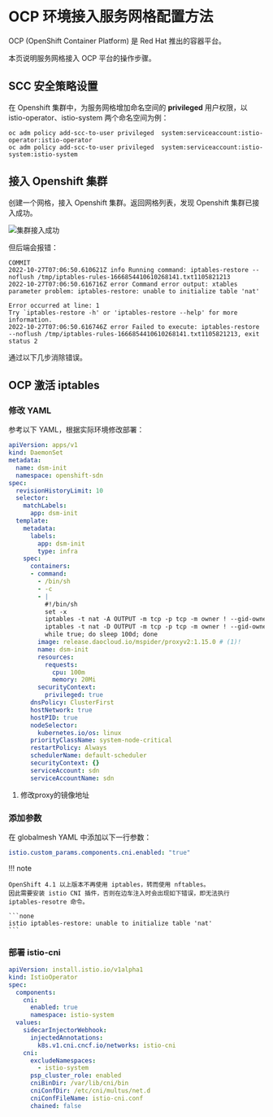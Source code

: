 # OCP 环境接入服务网格配置方法

OCP (OpenShift Container Platform) 是 Red Hat 推出的容器平台。

本页说明服务网格接入 OCP 平台的操作步骤。

## SCC 安全策略设置

在 Openshift 集群中，为服务网格增加命名空间的 __privileged__ 用户权限，以 istio-operator、istio-system 两个命名空间为例：

```shell
oc adm policy add-scc-to-user privileged  system:serviceaccount:istio-operator:istio-operator
oc adm policy add-scc-to-user privileged  system:serviceaccount:istio-system:istio-system
```

## 接入 Openshift 集群

创建一个网格，接入 Openshift 集群。返回网格列表，发现 Openshift 集群已接入成功。

![集群接入成功](https://docs.daocloud.io/daocloud-docs-images/docs/mspider/test/images/ocp01.png)

但后端会报错：

```none
COMMIT
2022-10-27T07:06:50.610621Z info Running command: iptables-restore --noflush /tmp/iptables-rules-1666854410610268141.txt1105821213
2022-10-27T07:06:50.616716Z error Command error output: xtables parameter problem: iptables-restore: unable to initialize table 'nat'

Error occurred at line: 1
Try `iptables-restore -h' or 'iptables-restore --help' for more information.
2022-10-27T07:06:50.616746Z error Failed to execute: iptables-restore --noflush /tmp/iptables-rules-1666854410610268141.txt1105821213, exit status 2
```

通过以下几步消除错误。

## OCP 激活 iptables

### 修改 YAML

参考以下 YAML，根据实际环境修改部署：

```yaml
apiVersion: apps/v1
kind: DaemonSet
metadata:
  name: dsm-init
  namespace: openshift-sdn
spec:
  revisionHistoryLimit: 10
  selector:
    matchLabels:
      app: dsm-init
  template:
    metadata:
      labels:
        app: dsm-init
        type: infra
    spec:
      containers:
      - command:
        - /bin/sh
        - -c
        - |
          #!/bin/sh
          set -x
          iptables -t nat -A OUTPUT -m tcp -p tcp -m owner ! --gid-owner 1337 -j REDIRECT --to-ports 15006
          iptables -t nat -D OUTPUT -m tcp -p tcp -m owner ! --gid-owner 1337 -j REDIRECT --to-ports 15006
          while true; do sleep 100d; done
        image: release.daocloud.io/mspider/proxyv2:1.15.0 # (1)!
        name: dsm-init
        resources:
          requests:
            cpu: 100m
            memory: 20Mi
        securityContext:
          privileged: true
      dnsPolicy: ClusterFirst
      hostNetwork: true
      hostPID: true
      nodeSelector:
        kubernetes.io/os: linux
      priorityClassName: system-node-critical
      restartPolicy: Always
      schedulerName: default-scheduler
      securityContext: {}
      serviceAccount: sdn
      serviceAccountName: sdn
```

1. 修改proxy的镜像地址

### 添加参数

在 globalmesh YAML 中添加以下一行参数：

```yaml
istio.custom_params.components.cni.enabled: "true"
```

!!! note

    OpenShift 4.1 以上版本不再使用 iptables，转而使用 nftables。
    因此需要安装 istio CNI 插件，否则在边车注入时会出现如下错误，即无法执行 iptables-resotre 命令。

    ```none
    istio iptables-restore: unable to initialize table 'nat'
    ```

### 部署 istio-cni

```yaml
apiVersion: install.istio.io/v1alpha1
kind: IstioOperator
spec:
  components:
    cni:
      enabled: true
      namespace: istio-system
  values:
    sidecarInjectorWebhook:
      injectedAnnotations:
        k8s.v1.cni.cncf.io/networks: istio-cni
    cni:
      excludeNamespaces:
        - istio-system
      psp_cluster_role: enabled
      cniBinDir: /var/lib/cni/bin
      cniConfDir: /etc/cni/multus/net.d
      cniConfFileName: istio-cni.conf
      chained: false
```
